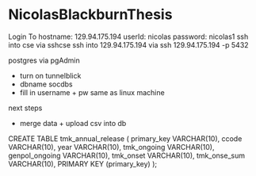 # NicolasBlackburnThesis


Login To 
hostname:  129.94.175.194
userId: nicolas
password: nicolas1
ssh into cse via sshcse
ssh into  129.94.175.194 via ssh  129.94.175.194 -p 5432

postgres via pgAdmin
- turn on tunnelblick
- dbname socdbs
- fill in username + pw same as linux machine

next steps
- merge data + upload csv into db

CREATE TABLE tmk_annual_release (
  primary_key VARCHAR(10),
  ccode VARCHAR(10),
  year VARCHAR(10),
  tmk_ongoing VARCHAR(10),
  genpol_ongoing VARCHAR(10),
  tmk_onset VARCHAR(10),
  tmk_onse_sum VARCHAR(10),
  PRIMARY KEY (primary_key)
);